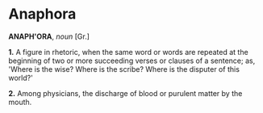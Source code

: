 # Anaphora

**ANAPH'ORA**, _noun_ \[Gr.\]

**1.** A figure in rhetoric, when the same word or words are repeated at the beginning of two or more succeeding verses or clauses of a sentence; as, 'Where is the wise? Where is the scribe? Where is the disputer of this world?'

**2.** Among physicians, the discharge of blood or purulent matter by the mouth.